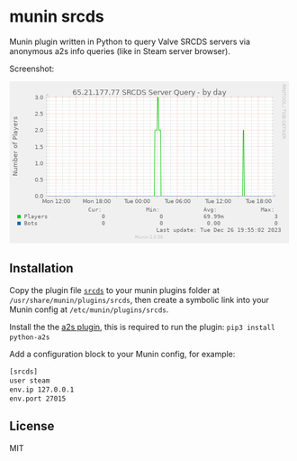 # munin srcds

Munin plugin written in Python to query Valve SRCDS servers via anonymous a2s info queries (like in Steam server browser).

Screenshot:

![Screenshot showing day graph](demo.png)

## Installation

Copy the plugin file [`srcds`](srcds) to your munin plugins folder at `/usr/share/munin/plugins/srcds`, then create a symbolic link into your Munin config at `/etc/munin/plugins/srcds`.

Install the the [a2s plugin](https://pypi.org/project/python-a2s/), this is required to run the plugin: `pip3 install python-a2s`

Add a configuration block to your Munin config, for example:

```
[srcds]
user steam
env.ip 127.0.0.1
env.port 27015
```

## License

MIT

